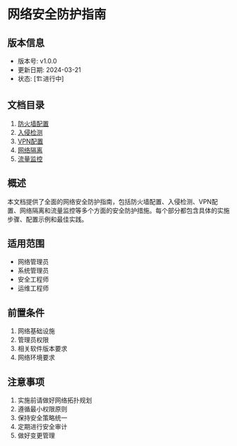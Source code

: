 # 网络安全防护指南

## 版本信息
- 版本号: v1.0.0
- 更新日期: 2024-03-21
- 状态: [🏗️进行中]

## 文档目录
1. [防火墙配置](01_防火墙配置.md)
2. [入侵检测](02_入侵检测.md)
3. [VPN配置](03_VPN配置.md)
4. [网络隔离](04_网络隔离.md)
5. [流量监控](05_流量监控.md)

## 概述
本文档提供了全面的网络安全防护指南，包括防火墙配置、入侵检测、VPN配置、网络隔离和流量监控等多个方面的安全防护措施。每个部分都包含具体的实施步骤、配置示例和最佳实践。

## 适用范围
- 网络管理员
- 系统管理员
- 安全工程师
- 运维工程师

## 前置条件
1. 网络基础设施
2. 管理员权限
3. 相关软件版本要求
4. 网络环境要求

## 注意事项
1. 实施前请做好网络拓扑规划
2. 遵循最小权限原则
3. 保持安全策略统一
4. 定期进行安全审计
5. 做好变更管理 